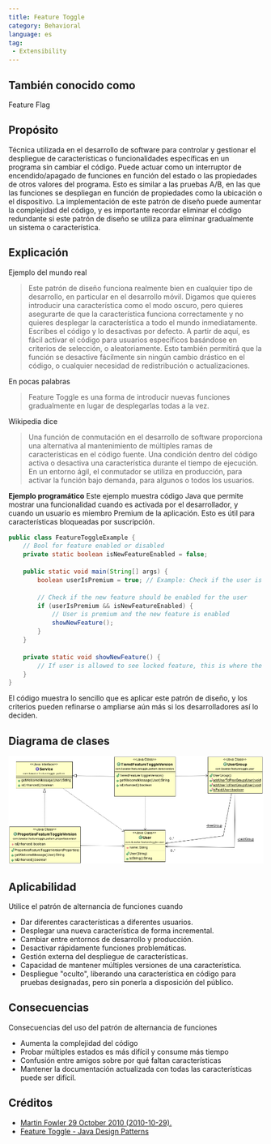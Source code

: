 ```yaml
---
title: Feature Toggle
category: Behavioral
language: es
tag:
 - Extensibility
---
```


## También conocido como

Feature Flag

## Propósito

Técnica utilizada en el desarrollo de software para controlar y gestionar el despliegue de características o funcionalidades específicas en un programa sin cambiar el código. Puede actuar como un interruptor de encendido/apagado de funciones en función del estado o las propiedades de otros valores del programa. Esto es similar a las pruebas A/B, en las que las funciones se despliegan en función de propiedades como la ubicación o el dispositivo. La implementación de este patrón de diseño puede aumentar la complejidad del código, y es importante recordar eliminar el código redundante si este patrón de diseño se utiliza para eliminar gradualmente un sistema o característica.

## Explicación

Ejemplo del mundo real
> Este patrón de diseño funciona realmente bien en cualquier tipo de desarrollo, en particular en el desarrollo móvil. Digamos que quieres introducir una característica como el modo oscuro, pero quieres asegurarte de que la característica funciona correctamente y no quieres desplegar la característica a todo el mundo inmediatamente. Escribes el código y lo desactivas por defecto. A partir de aquí, es fácil activar el código para usuarios específicos basándose en criterios de selección, o aleatoriamente. Esto también permitirá que la función se desactive fácilmente sin ningún cambio drástico en el código, o cualquier necesidad de redistribución o actualizaciones.

En pocas palabras
> Feature Toggle es una forma de introducir nuevas funciones gradualmente en lugar de desplegarlas todas a la vez.

Wikipedia dice
> Una función de conmutación en el desarrollo de software proporciona una alternativa al mantenimiento de múltiples ramas de características en el código fuente. Una condición dentro del código activa o desactiva una característica durante el tiempo de ejecución. En un entorno ágil, el conmutador se utiliza en producción, para activar la función bajo demanda, para algunos o todos los usuarios.

**Ejemplo programático**
Este ejemplo muestra código Java que permite mostrar una funcionalidad cuando es activada por el desarrollador, y cuando un usuario es miembro Premium de la aplicación. Esto es útil para características bloqueadas por suscripción.

```java
public class FeatureToggleExample {
    // Bool for feature enabled or disabled
    private static boolean isNewFeatureEnabled = false;

    public static void main(String[] args) {
        boolean userIsPremium = true; // Example: Check if the user is a premium user

        // Check if the new feature should be enabled for the user
        if (userIsPremium && isNewFeatureEnabled) {
            // User is premium and the new feature is enabled
            showNewFeature();
        }
    }

    private static void showNewFeature() {
        // If user is allowed to see locked feature, this is where the code would go
    }
}
```

El código muestra lo sencillo que es aplicar este patrón de diseño, y los criterios pueden refinarse o ampliarse aún más si los desarrolladores así lo deciden.

## Diagrama de clases

![alt text](./etc/feature-toggle.png "Feature Toggle")

## Aplicabilidad

Utilice el patrón de alternancia de funciones cuando

* Dar diferentes características a diferentes usuarios.
* Desplegar una nueva característica de forma incremental.
* Cambiar entre entornos de desarrollo y producción.
* Desactivar rápidamente funciones problemáticas.
* Gestión externa del despliegue de características.
* Capacidad de mantener múltiples versiones de una característica.
* Despliegue "oculto", liberando una característica en código para pruebas designadas, pero sin ponerla a disposición del público.

## Consecuencias

Consecuencias del uso del patrón de alternancia de funciones

* Aumenta la complejidad del código
* Probar múltiples estados es más difícil y consume más tiempo
* Confusión entre amigos sobre por qué faltan características
* Mantener la documentación actualizada con todas las características puede ser difícil.

## Créditos

* [Martin Fowler 29 October 2010 (2010-10-29).](http://martinfowler.com/bliki/FeatureToggle.html)
* [Feature Toggle - Java Design Patterns](https://java-design-patterns.com/patterns/feature-toggle/)
